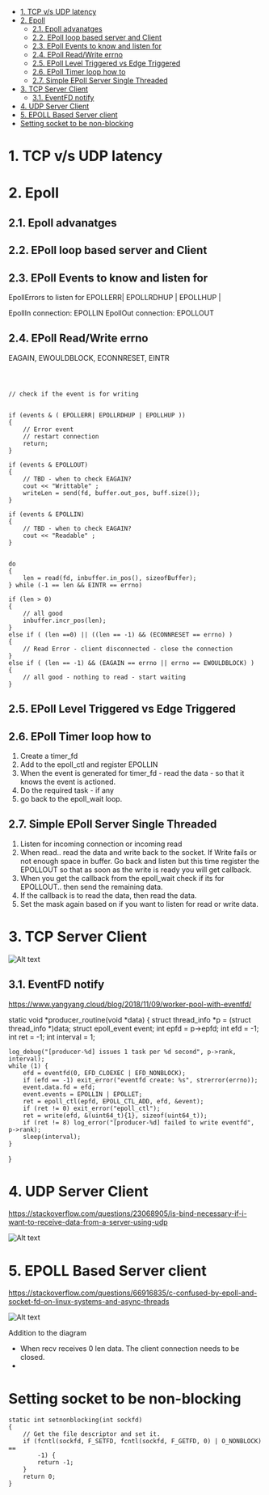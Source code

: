 

- [1. TCP v/s UDP latency](#1-tcp-vs-udp-latency)
- [2. Epoll](#2-epoll)
  - [2.1. Epoll advanatges](#21-epoll-advanatges)
  - [2.2. EPoll loop based server and Client](#22-epoll-loop-based-server-and-client)
  - [2.3. EPoll Events to know and listen for](#23-epoll-events-to-know-and-listen-for)
  - [2.4. EPoll Read/Write errno](#24-epoll-readwrite-errno)
  - [2.5. EPoll Level Triggered vs Edge Triggered](#25-epoll-level-triggered-vs-edge-triggered)
  - [2.6. EPoll Timer loop how to](#26-epoll-timer-loop-how-to)
  - [2.7. Simple EPoll Server Single Threaded](#27-simple-epoll-server-single-threaded)
- [3. TCP Server Client](#3-tcp-server-client)
  - [3.1. EventFD notify](#31-eventfd-notify)
- [4. UDP Server Client](#4-udp-server-client)
- [5. EPOLL Based Server client](#5-epoll-based-server-client)
- [Setting socket to be non-blocking](#setting-socket-to-be-non-blocking)


# 1. TCP v/s UDP latency



# 2. Epoll 
## 2.1. Epoll advanatges

## 2.2. EPoll loop based server and Client

## 2.3. EPoll Events to know and listen for

EpollErrors to listen for
EPOLLERR| EPOLLRDHUP | EPOLLHUP | 

EpollIn connection: EPOLLIN 
EpollOut connection: EPOLLOUT

## 2.4. EPoll Read/Write errno

EAGAIN, EWOULDBLOCK, ECONNRESET, EINTR

```



// check if the event is for writing


if (events & ( EPOLLERR| EPOLLRDHUP | EPOLLHUP ))
{
    // Error event
    // restart connection
    return;
}

if (events & EPOLLOUT)
{
    // TBD - when to check EAGAIN?
    cout << "Writtable" ;
    writeLen = send(fd, buffer.out_pos, buff.size());
}

if (events & EPOLLIN)
{
    // TBD - when to check EAGAIN?
    cout << "Readable" ;
}


do
{
    len = read(fd, inbuffer.in_pos(), sizeofBuffer);
} while (-1 == len && EINTR == errno)

if (len > 0)
{
    // all good 
    inbuffer.incr_pos(len);
}
else if ( (len ==0) || ((len == -1) && (ECONNRESET == errno) )
{
    // Read Error - client disconnected - close the connection
}
else if ( (len == -1) && (EAGAIN == errno || errno == EWOULDBLOCK) )
{
    // all good - nothing to read - start waiting
}

```

## 2.5. EPoll Level Triggered vs Edge Triggered

## 2.6. EPoll Timer loop how to

1. Create a timer_fd
2. Add to the epoll_ctl and register EPOLLIN
3. When the event is generated for timer_fd - read the data - so that it knows the event is actioned.
4. Do the required task - if any
5. go back to the epoll_wait loop.

## 2.7. Simple EPoll Server Single Threaded

1. Listen for incoming connection or incoming read
2. When read.. read the data and write back to the socket. If Write fails or not enough space in buffer. Go back and listen but this time register the EPOLLOUT so that as soon as the write is ready you will get callback.
3. When you get the callback from the epoll_wait check if its for EPOLLOUT.. then send the remaining data.
4. If the callback is to read the data, then read the data.
5. Set the mask again based on if you want to listen for read or write data. 



# 3. TCP Server Client
![Alt text](image.png)
## 3.1. EventFD notify 

https://www.yangyang.cloud/blog/2018/11/09/worker-pool-with-eventfd/

static void *producer_routine(void *data) {
    struct thread_info *p = (struct thread_info *)data;
    struct epoll_event event;
    int epfd = p->epfd;
    int efd = -1;
    int ret = -1;
    int interval = 1;

    log_debug("[producer-%d] issues 1 task per %d second", p->rank, interval);
    while (1) {
        efd = eventfd(0, EFD_CLOEXEC | EFD_NONBLOCK);
        if (efd == -1) exit_error("eventfd create: %s", strerror(errno));
        event.data.fd = efd;
        event.events = EPOLLIN | EPOLLET;
        ret = epoll_ctl(epfd, EPOLL_CTL_ADD, efd, &event);
        if (ret != 0) exit_error("epoll_ctl");
        ret = write(efd, &(uint64_t){1}, sizeof(uint64_t));
        if (ret != 8) log_error("[producer-%d] failed to write eventfd", p->rank);
        sleep(interval);
    }
}

# 4. UDP Server Client

https://stackoverflow.com/questions/23068905/is-bind-necessary-if-i-want-to-receive-data-from-a-server-using-udp


![Alt text](image-1.png)


# 5. EPOLL Based Server client

https://stackoverflow.com/questions/66916835/c-confused-by-epoll-and-socket-fd-on-linux-systems-and-async-threads


![Alt text](image-2.png)

Addition to the diagram
- When recv receives 0 len data. The client connection needs to be closed.
- 

# Setting socket to be non-blocking


```
static int setnonblocking(int sockfd)
{
    // Get the file descriptor and set it.
	if (fcntl(sockfd, F_SETFD, fcntl(sockfd, F_GETFD, 0) | O_NONBLOCK) ==
	    -1) {
		return -1;
	}
	return 0;
}
```

